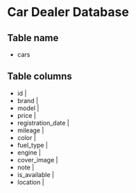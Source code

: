 # Car Dealer Database

## Table name

- cars

## Table columns

- id |
- brand |
- model |
- price |
- registration_date |
- mileage |
- color |
- fuel_type |
- engine |
- cover_image |
- note |
- is_available |
- location |